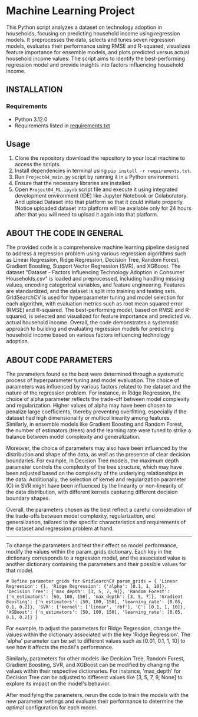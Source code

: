 # Machine Learning Project

This Python script analyzes a dataset on technology adoption in households, focusing on predicting household income 
using regression models. It preprocesses the data, selects and tunes seven regression models, evaluates their 
performance using RMSE and R-squared, visualizes feature importance for ensemble models, and plots predicted versus 
actual household income values. The script aims to identify the best-performing regression model and provide insights 
into factors influencing household income.

## INSTALLATION

### Requirements

- Python 3.12.0
- Requirements listed in [requirements.txt](requirements.txt)

## Usage
1. Clone the repository download the repository to your local machine to access the scripts.
2. Install dependencies in terminal using `pip install -r requirements.txt`. 
3. Run `Project04_main.py` script by running it in a Python environment. 
4. Ensure that the necessary libraries are installed. 
5. Open `Project04_ML.ipynb` script file and execute it using integrated development environment (IDE)
like Jupyter Notebook or Colaboratory. And upload Dataset into that platform so that it could initiate properly. !Notice
uploaded dataset into platform will be available only for 24 hours after that you will need to upload it again into that
platform.

## ABOUT THE CODE IN GENERAL

The provided code is a comprehensive machine learning pipeline designed to address a regression problem using various 
regression algorithms such as Linear Regression, Ridge Regression, Decision Tree, Random Forest, Gradient Boosting, 
Support Vector Regression (SVR), and XGBoost. The dataset "Dataset - Factors Influencing Technology Adoption in Consumer
Households.csv" is loaded and preprocessed, including handling missing values, encoding categorical variables, and 
feature engineering. Features are standardized, and the dataset is split into training and testing sets. GridSearchCV 
is used for hyperparameter tuning and model selection for each algorithm, with evaluation metrics such as root mean 
squared error (RMSE) and R-squared. The best-performing model, based on RMSE and R-squared, is selected and visualized 
for feature importance and predicted vs. actual household income. Overall, the code demonstrates a systematic approach 
to building and evaluating regression models for predicting household income based on various factors influencing 
technology adoption.

## ABOUT CODE PARAMETERS

The parameters found as the best were determined through a systematic process of hyperparameter tuning and model 
evaluation. The choice of parameters was influenced by various factors related to the dataset and the nature of the 
regression problem. For instance, in Ridge Regression, the choice of alpha parameter reflects the trade-off between 
model complexity and regularization. Higher values of alpha may have been chosen to penalize large coefficients, thereby
preventing overfitting, especially if the dataset had high dimensionality or multicollinearity among features. 
Similarly, in ensemble models like Gradient Boosting and Random Forest, the number of estimators (trees) and the 
learning rate were tuned to strike a balance between model complexity and generalization.

Moreover, the choice of parameters may also have been influenced by the distribution and shape of the data, as well as 
the presence of clear decision boundaries. For example, in Decision Tree models, the maximum depth parameter controls 
the complexity of the tree structure, which may have been adjusted based on the complexity of the underlying 
relationships in the data. Additionally, the selection of kernel and regularization parameter (C) in SVR might have been
influenced by the linearity or non-linearity of the data distribution, with different kernels capturing different 
decision boundary shapes.

Overall, the parameters chosen as the best reflect a careful consideration of the trade-offs between model complexity, 
regularization, and generalization, tailored to the specific characteristics and requirements of the dataset and 
regression problem at hand.

---
To change the parameters and test their effect on model performance, modify the values within the param_grids 
dictionary. Each key in the dictionary corresponds to a regression model, and the associated value is another 
dictionary containing the parameters and their possible values for that model. 

`# Define parameter grids for GridSearchCV
param_grids = {
    'Linear Regression': {},
    'Ridge Regression': {'alpha': [0.1, 1, 10]},
    'Decision Tree': {'max_depth': [3, 5, 7, 9]},
    'Random Forest': {'n_estimators': [50, 100, 150], 'max_depth': [3, 5, 7]},
    'Gradient Boosting': {'n_estimators': [50, 100, 150], 'learning_rate': [0.05, 0.1, 0.2]},
    'SVR': {'kernel': ['linear', 'rbf'], 'C': [0.1, 1, 10]},
    'XGBoost': {'n_estimators': [50, 100, 150], 'learning_rate': [0.05, 0.1, 0.2]}
}
`

For example, to adjust the parameters for Ridge Regression, change the values within the dictionary associated with the 
key 'Ridge Regression'. The 'alpha' parameter can be set to different values such as [0.01, 0.1, 1, 10] to see how it 
affects the model's performance.

Similarly, parameters for other models like Decision Tree, Random Forest, Gradient Boosting, SVR, and XGBoost can be 
modified by changing the values within their respective dictionaries. For instance, 'max_depth' for Decision Tree can 
be adjusted to different values like [3, 5, 7, 9, None] to explore its impact on the model's behavior.

After modifying the parameters, rerun the code to train the models with the new parameter settings and evaluate their 
performance to determine the optimal configuration for each model.